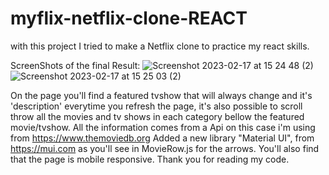 # myflix-netflix-clone-REACT
with this project I tried to make a Netflix clone to practice my react skills.

ScreenShots of the final Result:
![Screenshot 2023-02-17 at 15 24 48 (2)](https://user-images.githubusercontent.com/115631586/219696632-8ce9376b-9187-49ef-a917-3825ca07e4fb.png)
![Screenshot 2023-02-17 at 15 25 03 (2)](https://user-images.githubusercontent.com/115631586/219696648-b03f6fe1-07b6-48cc-8945-8569614e7583.png)



On the page you'll find a featured tvshow that will always change and it's 'description' everytime you refresh the page, it's also possible to scroll throw all the movies and tv shows in each category bellow the featured movie/tvshow. 
All the information comes from a Api on this case i'm using from https://www.themoviedb.org
Added a new library "Material UI", from https://mui.com as you'll see in MovieRow.js for the arrows.
You'll also find that the page is mobile responsive.
Thank you for reading my code. 
